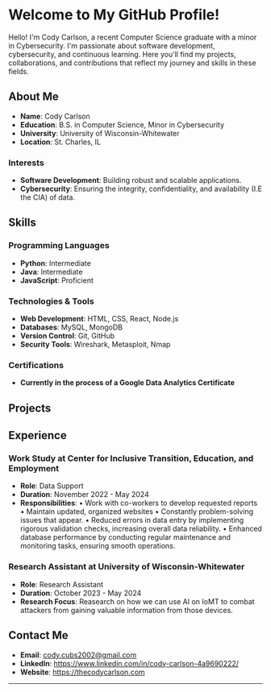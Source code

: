 # Welcome to My GitHub Profile!

Hello! I'm Cody Carlson, a recent Computer Science graduate with a minor in Cybersecurity. I'm passionate about software development, cybersecurity, and continuous learning. Here you'll find my projects, collaborations, and contributions that reflect my journey and skills in these fields.

## About Me

- **Name**: Cody Carlson
- **Education**: B.S. in Computer Science, Minor in Cybersecurity
- **University**: University of Wisconsin-Whitewater
- **Location**: St. Charles, IL

### Interests

- **Software Development**: Building robust and scalable applications.
- **Cybersecurity**: Ensuring the integrity, confidentiality, and availability (I.E the CIA) of data.

## Skills

### Programming Languages

- **Python**: Intermediate
- **Java**: Intermediate
- **JavaScript**: Proficient

### Technologies & Tools

- **Web Development**: HTML, CSS, React, Node.js
- **Databases**: MySQL, MongoDB
- **Version Control**: Git, GitHub
- **Security Tools**: Wireshark, Metasploit, Nmap

### Certifications

- **Currently in the process of a Google Data Analytics Certificate**

## Projects

## Experience

### Work Study at Center for Inclusive Transition, Education, and Employment

- **Role**: Data Support
- **Duration**: November 2022 - May 2024
- **Responsibilities**:
      •	Work with co-workers to develop requested reports
      •	Maintain updated, organized websites
      •	Constantly problem-solving issues that appear.
      •	Reduced errors in data entry by implementing rigorous validation checks, increasing overall data reliability.
      •	Enhanced database performance by conducting regular maintenance and monitoring tasks, ensuring smooth operations.


### Research Assistant at University of Wisconsin-Whitewater

- **Role**: Research Assistant
- **Duration**: October 2023 - May 2024
- **Research Focus**: Reasearch on how we can use AI on IoMT to combat attackers from gaining valuable information from those devices.

## Contact Me

- **Email**: cody.cubs2002@gmail.com
- **LinkedIn**: https://www.linkedin.com/in/cody-carlson-4a9690222/
- **Website**: https://thecodycarlson.com

---
